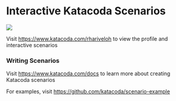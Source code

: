 # Interactive Katacoda Scenarios

[![](http://shields.katacoda.com/katacoda/rhariveloh/count.svg)](https://www.katacoda.com/rhariveloh "Get your profile on Katacoda.com")

Visit https://www.katacoda.com/rhariveloh to view the profile and interactive scenarios

### Writing Scenarios
Visit https://www.katacoda.com/docs to learn more about creating Katacoda scenarios

For examples, visit https://github.com/katacoda/scenario-example
